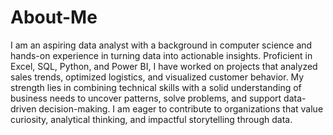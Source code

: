 # About-Me

I am an aspiring data analyst with a background in computer science and hands-on experience in turning data into actionable insights. 
Proficient in Excel, SQL, Python, and Power BI, I have worked on projects that analyzed sales trends, optimized logistics, and visualized customer behavior. 
My strength lies in combining technical skills with a solid understanding of business needs to uncover patterns, solve problems, and support data-driven decision-making. 
I am eager to contribute to organizations that value curiosity, analytical thinking, and impactful storytelling through data.
